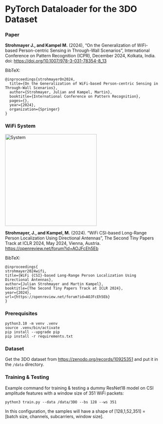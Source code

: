 # PyTorch Dataloader for the 3DO Dataset

### Paper
**Strohmayer J., and Kampel M.** (2024), “On the Generalization of WiFi-based Person-centric Sensing in Through-Wall Scenarios”, International Conference on Pattern Recognition (ICPR), December 2024, Kolkata, India. doi: https://doi.org/10.1007/978-3-031-78354-8_13

BibTeX:
```
@inproceedings{strohmayerOn2024,
  title={On the Generalization of WiFi-based Person-centric Sensing in Through-Wall Scenarios},
  author={Strohmayer, Julian and Kampel, Martin},
  booktitle={International Conference on Pattern Recognition},
  pages={},
  year={2024},
  organization={Springer}
}
```
### WiFi System
<img src="https://github.com/user-attachments/assets/79caebc8-6d96-4726-a88f-dfee70093980" alt="System" width="300"/>

**Strohmayer, J., and Kampel, M.** (2024). “WiFi CSI-based Long-Range Person Localization Using Directional Antennas”, The Second Tiny Papers Track at ICLR 2024, May 2024, Vienna, Austria. https://openreview.net/forum?id=AOJFcEh5Eb

BibTeX:
```
@inproceedings{
strohmayer2024wifi,
title={WiFi {CSI}-based Long-Range Person Localization Using Directional Antennas},
author={Julian Strohmayer and Martin Kampel},
booktitle={The Second Tiny Papers Track at ICLR 2024},
year={2024},
url={https://openreview.net/forum?id=AOJFcEh5Eb}
}
```


### Prerequisites
```
python3.10 -m venv .venv
source .venv/bin/activate
pip install --upgrade pip
pip install -r requirements.txt
```

### Dataset
Get the 3DO dataset from https://zenodo.org/records/10925351 and put it in the `/data` directory.

### Training & Testing 
Example command for training & testing a dummy ResNet18 model on CSI amplitude features with a window size of 351 WiFi packets:

```
python3 train.py --data /data/3DO --bs 128 --ws 351 
```
In this configuration, the samples will have a shape of [128,1,52,351] = [batch size, channels, subcarriers, window size].

